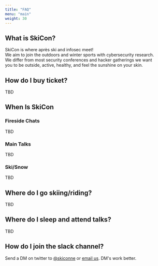 ```yaml
---
title: "FAQ"
menu: "main"
weight: 30
---
```


## What is SkiCon?

SkiCon is where après ski and infosec meet!  
We aim to join the outdoors and winter sports with cybersecurity research. We differ from most security conferences and hacker gatherings we want you to be outside, active, healthy, and feel the sunshine on your skin.  


## How do I buy ticket?
TBD

## When Is SkiCon

### Fireside Chats
TBD


### Main Talks
TBD

### Ski/Snow 
TBD


## Where do I go skiing/riding?
TBD

## Where do I sleep and attend talks?

TBD


## How do I join the slack channel?

Send a DM on twitter to [@skiconne](https://x.com/SkiConNE) or [email us](mailto:skiconne@gmail.com). DM's work better.
